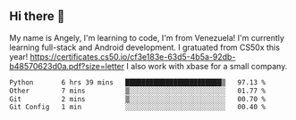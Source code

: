 ## Hi there 👋
My name is Angely, I'm learning to code, I'm from Venezuela!
I'm currently learning full-stack and Android development.
I gratuated from CS50x this year! https://certificates.cs50.io/cf3e183e-63d5-4b5a-92db-b48570623d0a.pdf?size=letter
I also work with xbase for a small company.

 <!--START_SECTION:waka-->

```txt
Python       6 hrs 39 mins   ████████████████████████▒   97.13 %
Other        7 mins          ▒░░░░░░░░░░░░░░░░░░░░░░░░   01.77 %
Git          2 mins          ▒░░░░░░░░░░░░░░░░░░░░░░░░   00.70 %
Git Config   1 min           ░░░░░░░░░░░░░░░░░░░░░░░░░   00.40 %
```

<!--END_SECTION:waka-->
<!--
**angelycontrerasr/angelycontrerasr** is a ✨ _special_ ✨ repository because its `README.md` (this file) appears on your GitHub profile.

Here are some ideas to get you started:

- 🔭 I’m currently working on ...
- 🌱 I’m currently learning ...
- 👯 I’m looking to collaborate on ...
- 🤔 I’m looking for help with ...
- 💬 Ask me about ...
- 📫 How to reach me: ...
- 😄 Pronouns: ...
- ⚡ Fun fact: ...
-->
